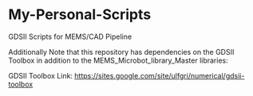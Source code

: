 # My-Personal-Scripts
 GDSII Scripts for MEMS/CAD Pipeline

Additionally Note that this repository has dependencies on the GDSII Toolbox in addition to the MEMS_Microbot_library_Master libraries:

GDSII Toolbox Link: https://sites.google.com/site/ulfgri/numerical/gdsii-toolbox
